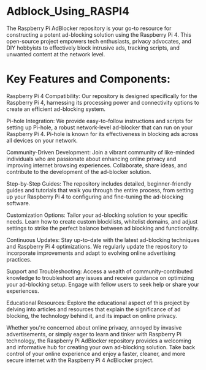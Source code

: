 # Adblock_Using_RASPI4
The Raspberry Pi AdBlocker repository is your go-to resource for constructing a potent ad-blocking solution using the Raspberry Pi 4. This open-source project empowers tech enthusiasts, privacy advocates, and DIY hobbyists to effectively block intrusive ads, tracking scripts, and unwanted content at the network level.

# Key Features and Components:

Raspberry Pi 4 Compatibility: Our repository is designed specifically for the Raspberry Pi 4, harnessing its processing power and connectivity options to create an efficient ad-blocking system.

Pi-hole Integration: We provide easy-to-follow instructions and scripts for setting up Pi-hole, a robust network-level ad-blocker that can run on your Raspberry Pi 4. Pi-hole is known for its effectiveness in blocking ads across all devices on your network.

Community-Driven Development: Join a vibrant community of like-minded individuals who are passionate about enhancing online privacy and improving internet browsing experiences. Collaborate, share ideas, and contribute to the development of the ad-blocker solution.

Step-by-Step Guides: The repository includes detailed, beginner-friendly guides and tutorials that walk you through the entire process, from setting up your Raspberry Pi 4 to configuring and fine-tuning the ad-blocking software.

Customization Options: Tailor your ad-blocking solution to your specific needs. Learn how to create custom blocklists, whitelist domains, and adjust settings to strike the perfect balance between ad blocking and functionality.

Continuous Updates: Stay up-to-date with the latest ad-blocking techniques and Raspberry Pi 4 optimizations. We regularly update the repository to incorporate improvements and adapt to evolving online advertising practices.

Support and Troubleshooting: Access a wealth of community-contributed knowledge to troubleshoot any issues and receive guidance on optimizing your ad-blocking setup. Engage with fellow users to seek help or share your experiences.

Educational Resources: Explore the educational aspect of this project by delving into articles and resources that explain the significance of ad blocking, the technology behind it, and its impact on online privacy.

Whether you're concerned about online privacy, annoyed by invasive advertisements, or simply eager to learn and tinker with Raspberry Pi technology, the Raspberry Pi AdBlocker repository provides a welcoming and informative hub for creating your own ad-blocking solution. Take back control of your online experience and enjoy a faster, cleaner, and more secure internet with the Raspberry Pi 4 AdBlocker project.
